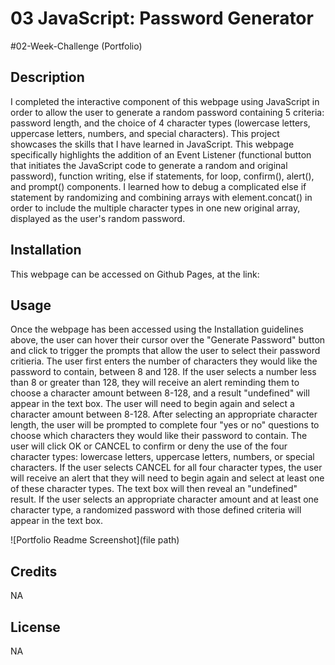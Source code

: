 # 03 JavaScript: Password Generator
#02-Week-Challenge (Portfolio)

## Description
I completed the interactive component of this webpage using JavaScript in order to allow the user to generate a random password containing 5 criteria: password length, and the choice of 4 character types (lowercase letters, uppercase letters, numbers, and special characters). This project showcases the skills that I have learned in JavaScript. This webpage specifically highlights the addition of an Event Listener (functional button that initiates the JavaScript code to generate a random and original password), function writing, else if statements, for loop, confirm(), alert(), and prompt() components. I learned how to debug a complicated else if statement by randomizing and combining arrays with element.concat() in order to include the multiple character types in one new original array, displayed as the user's random password.

## Installation

This webpage can be accessed on Github Pages, at the link:

## Usage

Once the webpage has been accessed using the Installation guidelines above, the user can hover their cursor over the "Generate Password" button and click to trigger the prompts that allow the user to select their password critieria. The user first enters the number of characters they would like the password to contain, between 8 and 128. If the user selects a number less than 8 or greater than 128, they will receive an alert reminding them to choose a character amount between 8-128, and a result "undefined" will appear in the text box. The user will need to begin again and select a character amount between 8-128. After selecting an appropriate character length, the user will be prompted to complete four "yes or no" questions to choose which characters they would like their password to contain. The user will click OK or CANCEL to confirm or deny the use of the four character types: lowercase letters, uppercase letters, numbers, or special characters. If the user selects CANCEL for all four character types, the user will receive an alert that they will need to begin again and select at least one of these character types. The text box will then reveal an "undefined" result. If the user selects an appropriate character amount and at least one character type, a randomized password with those defined criteria will appear in the text box.

![Portfolio Readme Screenshot](file path)

## Credits

NA

## License

NA
